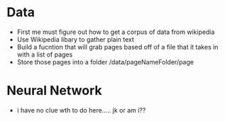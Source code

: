 

# Data
- First me must figure out how to get a corpus of data from wikipedia
- Use Wikipedia libary to gather plain text
- Build a fucntion that will grab pages based off of a file that it takes in with a list of pages
- Store those pages into a folder /data/pageNameFolder/page




# Neural Network
- i have no clue wth to do here..... jk or am i?? 
